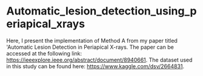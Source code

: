 # Automatic_lesion_detection_using_periapical_xrays
Here, I present the implementation of Method A from my paper titled 'Automatic Lesion Detection in Periapical X-rays.
The paper can be accessed at the following link: https://ieeexplore.ieee.org/abstract/document/8940661.
The dataset used in this study can be found here: https://www.kaggle.com/dsv/2664831.
